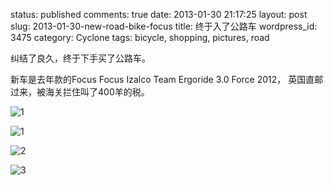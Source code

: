 status: published
comments: true
date: 2013-01-30 21:17:25
layout: post
slug: 2013-01-30-new-road-bike-focus
title: 终于入了公路车
wordpress_id: 3475
category: Cyclone
tags: bicycle, shopping, pictures, road

纠结了良久，终于下手买了公路车。

新车是去年款的Focus Focus Izalco Team Ergoride 3.0 Force 2012，
英国直邮过来，被海关拦住叫了400羊的税。

![1](https://lh3.googleusercontent.com/RM0VJjn8l0OrszIO8qahhAk3w67v8YGJYG8NJxZ-yQMa-DKYX1wPnJZ7eN2hNuw2GfJhp0kKpyewDKR2Jc39TuCkD_4UIUPE7tqHFiyjav3HLb6lzMOaX7Br25dIdiJcu2py2hXw_d0=w640)

![1](https://lh3.googleusercontent.com/7_jOJTz_nDoC-roq6YXmxbmgRF1P9WTB7RMNT72Psu4UuJh0fsAn4cfQWETxfCgtgmBLZ_2AyeHj3VlYzzBL2bq1wAEPJWXMpunpchnruJ9kigXAIpeWeYaXvudxjbqFzdpIQH3R42o=w640)

![2](https://lh3.googleusercontent.com/fqk-RYteESHtF-0LyzbSzNhU0nCCy56bDMAFyAJWmAlI-cX2WahU3lAr274c6yPbjqUgrcuh6fa72ZSHzrdShK2Kjqhq_oJgnOQ2xsc0jNtYNqdMELrFA3GtVmQjXXceVyWMHNSuzss=w640)

![3](https://lh3.googleusercontent.com/P44vgGU5oOpv0mNUA2xKS0tWgcYoaIPR7Ob17rGo6ZFQkao_uT6VvYFHxUA1iI-obKk3ub6_x-FYvdAvWyqHUQT5oSfoxogU29MW0Z32EJfA5rJjbprKZC1MGMKqlnyl0tKRSHyziZo=w640)
